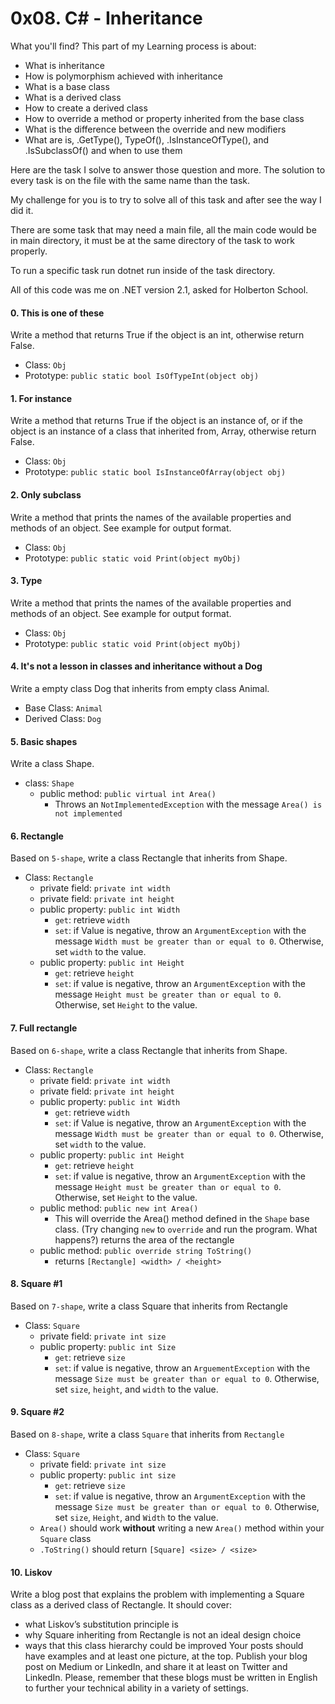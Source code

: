 # 0x08. C# - Inheritance

What you'll find? This part of my Learning process is about:
- What is inheritance
- How is polymorphism achieved with inheritance
- What is a base class
- What is a derived class
- How to create a derived class
- How to override a method or property inherited from the base class
- What is the difference between the override and new modifiers
- What are is, .GetType(), TypeOf(), .IsInstanceOfType(), and .IsSubclassOf() and when to use them

Here are the task I solve to answer those question and more. The solution to every task is on the file with the same name than the task.

My challenge for you is to try to solve all of this task and after see the way I did it.

There are some task that may need a main file, all the main code would be in main directory, it must be at the same directory of the task to work properly.

To run a specific task run dotnet run inside of the task directory.

All of this code was me on .NET version 2.1, asked for Holberton School.

#### 0. This is one of these
Write a method that returns True if the object is an int, otherwise return False.
- Class: `Obj`
- Prototype: `public static bool IsOfTypeInt(object obj)`

#### 1. For instance
Write a method that returns True if the object is an instance of, or if the object is an instance of a class that inherited from, Array, otherwise return False.
- Class: `Obj`
- Prototype: `public static bool IsInstanceOfArray(object obj)`

#### 2. Only subclass
Write a method that prints the names of the available properties and methods of an object. See example for output format.
- Class: `Obj`
- Prototype: `public static void Print(object myObj)`

#### 3. Type
Write a method that prints the names of the available properties and methods of an object. See example for output format.
- Class: `Obj`
- Prototype: `public static void Print(object myObj)`

#### 4. It's not a lesson in classes and inheritance without a Dog
Write a empty class Dog that inherits from empty class Animal.
- Base Class: `Animal`
- Derived Class: `Dog`

#### 5. Basic shapes
Write a class Shape.
- class: `Shape`
    * public method: `public virtual int Area()`
        - Throws an `NotImplementedException` with the message `Area() is not implemented`

#### 6. Rectangle
Based on `5-shape`, write a class Rectangle that inherits from Shape.
- Class: `Rectangle`
    * private field: `private int width`
    * private field: `private int height`
    * public property: `public int Width`
        - `get`: retrieve `width`
        - `set`: if Value is negative, throw an `ArgumentException` with the message `Width must be greater than or equal to 0`. Otherwise, set `width` to the value.
    * public property: `public int Height`
        - `get`: retrieve `height`
        - `set`: if value is negative, throw an `ArgumentException` with the message `Height must be greater than or equal to 0`. Otherwise, set `Height` to the value.

#### 7. Full rectangle
Based on `6-shape`, write a class Rectangle that inherits from Shape.
- Class: `Rectangle`
    * private field: `private int width`
    * private field: `private int height`
    * public property: `public int Width`
        - `get`: retrieve `width`
        - `set`: if Value is negative, throw an `ArgumentException` with the message `Width must be greater than or equal to 0`. Otherwise, set `width` to the value.
    * public property: `public int Height`
        - `get`: retrieve `height`
        - `set`: if value is negative, throw an `ArgumentException` with the message `Height must be greater than or equal to 0`. Otherwise, set `Height` to the value.
    * public method: `public new int Area()`
        - This will override the Area() method defined in the `Shape` base class. (Try changing `new` to `override` and run the program. What happens?) returns the area of the rectangle
    * public method: `public override string ToString()`
        - returns `[Rectangle] <width> / <height>`

#### 8. Square #1
Based on `7-shape`, write a class Square that inherits from Rectangle
- Class: `Square`
    * private field: `private int size`
    * public property: `public int Size`
        - `get`: retrieve `size`
        - `set`: if value is negative, throw an `ArguementException` with the message `Size must be greater than or equal to 0`. Otherwise, set `size`, `height`, and `width` to the value.

#### 9. Square #2
Based on `8-shape`, write a class `Square` that inherits from `Rectangle`
- Class: `Square`
    * private field: `private int size`
    * public property: `public int size`
        - `get`: retrieve `size`
        - `set`: if value is negative, throw an `ArgumentException` with the message `Size must be greater than or equal to 0`. Otherwise, set `size`, `Height`, and `Width` to the value.
    * `Area()` should work **without** writing a new `Area()` method within your `Square` class
    * `.ToString()` should return `[Square] <size> / <size>`

#### 10. Liskov
Write a blog post that explains the problem with implementing a Square class as a derived class of Rectangle. It should cover:
- what Liskov’s substitution principle is
- why Square inheriting from Rectangle is not an ideal design choice
- ways that this class hierarchy could be improved
Your posts should have examples and at least one picture, at the top. Publish your blog post on Medium or LinkedIn, and share it at least on Twitter and LinkedIn.
Please, remember that these blogs must be written in English to further your technical ability in a variety of settings.
